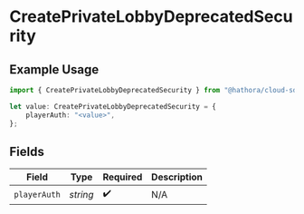 # CreatePrivateLobbyDeprecatedSecurity

## Example Usage

```typescript
import { CreatePrivateLobbyDeprecatedSecurity } from "@hathora/cloud-sdk-typescript/models/operations";

let value: CreatePrivateLobbyDeprecatedSecurity = {
    playerAuth: "<value>",
};
```

## Fields

| Field              | Type               | Required           | Description        |
| ------------------ | ------------------ | ------------------ | ------------------ |
| `playerAuth`       | *string*           | :heavy_check_mark: | N/A                |